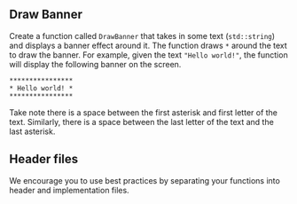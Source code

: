 ## Draw Banner
Create a function called `DrawBanner` that takes in some text (`std::string`) and displays a banner effect around it. The function draws `*` around the text to draw the banner. For example, given the text `"Hello world!"`, the function will display the following banner on the screen.

```
****************
* Hello world! *
****************
```

Take note there is a space between the first asterisk and first letter of the text. Similarly, there is a space between the last letter of the text and the last asterisk.

## Header files
We encourage you to use best practices by separating your functions into header and implementation files.

